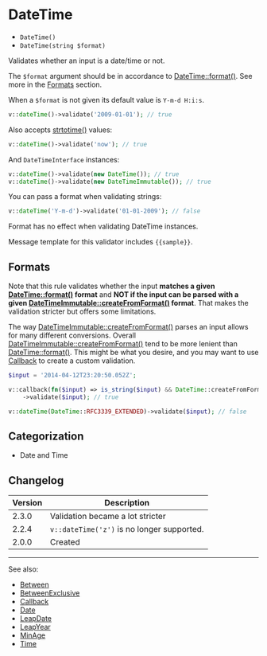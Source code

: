 # DateTime

- `DateTime()`
- `DateTime(string $format)`

Validates whether an input is a date/time or not.

The `$format` argument should be in accordance to [DateTime::format()][]. See more in the [Formats](#formats) section.

When a `$format` is not given its default value is `Y-m-d H:i:s`.

```php
v::dateTime()->validate('2009-01-01'); // true
```

Also accepts [strtotime()](http://php.net/strtotime) values:

```php
v::dateTime()->validate('now'); // true
```

And `DateTimeInterface` instances:

```php
v::dateTime()->validate(new DateTime()); // true
v::dateTime()->validate(new DateTimeImmutable()); // true
```

You can pass a format when validating strings:

```php
v::dateTime('Y-m-d')->validate('01-01-2009'); // false
```

Format has no effect when validating DateTime instances.

Message template for this validator includes `{{sample}}`.

## Formats

Note that this rule validates whether the input **matches a given [DateTime::format()][] format** and **NOT if the input
can be parsed with a given [DateTimeImmutable::createFromFormat()][] format**. That makes the validation stricter but
offers some limitations.

The way [DateTimeImmutable::createFromFormat()][] parses an input allows for many different conversions. Overall
[DateTimeImmutable::createFromFormat()][] tend to be more lenient than [DateTime::format()][]. This might be what
you desire, and you may want to use [Callback](Callback.md) to create a custom validation.

```php
$input = '2014-04-12T23:20:50.052Z';

v::callback(fn($input) => is_string($input) && DateTime::createFromFormat(DateTime::RFC3339_EXTENDED, $input))
    ->validate($input); // true

v::dateTime(DateTime::RFC3339_EXTENDED)->validate($input); // false
```

## Categorization

- Date and Time

## Changelog

| Version | Description                                |
|---------|--------------------------------------------|
| 2.3.0   | Validation became a lot stricter           |
| 2.2.4   | `v::dateTime('z')` is no longer supported. |
| 2.0.0   | Created                                    |

***
See also:

- [Between](Between.md)
- [BetweenExclusive](BetweenExclusive.md)
- [Callback](Callback.md)
- [Date](Date.md)
- [LeapDate](LeapDate.md)
- [LeapYear](LeapYear.md)
- [MinAge](MinAge.md)
- [Time](Time.md)

[DateTimeImmutable::createFromFormat()]: https://www.php.net/datetimeimmutable.createfromformat
[DateTime::format()]: https://www.php.net/datetime.format
